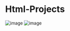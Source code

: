 # Html-Projects
![image](https://user-images.githubusercontent.com/92697766/212147293-d7b7107e-ca7e-4bbd-badb-a02d59458961.png)
![image](https://user-images.githubusercontent.com/92697766/212147327-8fd5780a-4c39-4702-b5a2-5fbce90d52d5.png)
